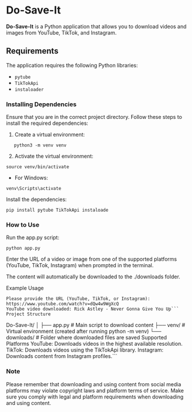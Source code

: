 # Do-Save-It

**Do-Save-It** is a Python application that allows you to download videos and images from YouTube, TikTok, and Instagram.

## Requirements

The application requires the following Python libraries:

- `pytube`
- `TikTokApi`
- `instaloader`

### Installing Dependencies

Ensure that you are in the correct project directory. Follow these steps to install the required dependencies:

1. Create a virtual environment:

```
   python3 -m venv venv
```
2. Activate the virtual environment:

```
source venv/bin/activate
```

- For Windows:


```
venv\Scripts\activate
```
Install the dependencies:


```
pip install pytube TikTokApi instaloade
```

### How to Use
Run the app.py script:


```
python app.py
```
Enter the URL of a video or image from one of the supported platforms (YouTube, TikTok, Instagram) when prompted in the terminal.

The content will automatically be downloaded to the ./downloads folder.

Example Usage
```
Please provide the URL (YouTube, TikTok, or Instagram): https://www.youtube.com/watch?v=dQw4w9WgXcQ
YouTube video downloaded: Rick Astley - Never Gonna Give You Up```
Project Structure
```
Do-Save-It/
│
├── app.py              # Main script to download content
├── venv/               # Virtual environment (created after running python -m venv)
└── downloads/          # Folder where downloaded files are saved
Supported Platforms
YouTube: Downloads videos in the highest available resolution.
TikTok: Downloads videos using the TikTokApi library.
Instagram: Downloads content from Instagram profiles.```
### Note
Please remember that downloading and using content from social media platforms may violate copyright laws and platform terms of service. Make sure you comply with legal and platform requirements when downloading and using content.